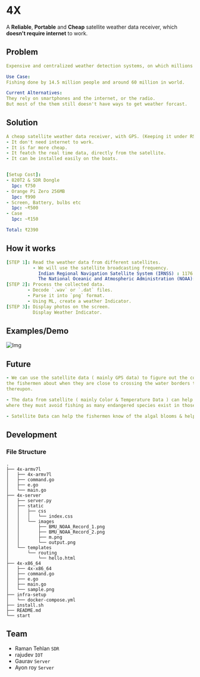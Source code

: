 # 4X

A **Reliable**, **Portable** and **Cheap** satellite weather data receiver, which **doesn't require internet** to work.

## Problem

``` yml
Expensive and centralized weather detection systems, on which millions of people are depend.

Use Case:
Fishing done by 14.5 million people and around 60 million in world.

Current Alternatives:
They rely on smartphones and the internet, or the radio.
But most of the them still doesn't have ways to get weather forcast.
```

## Solution

``` yml
A cheap satellite weather data receiver, with GPS. (Keeping it under RS 4000)
- It don't need internet to work.
- It is far more cheap.
- It featch the real time data, directly from the satellite.
- It can be installed easily on the boats.


[Setup Cost]:
- 820T2 & SDR Dongle
  1pc: ₹750
- Orange Pi Zero 256MB  
  1pc: ₹990
- Screen, Battery, bulbs etc
  1pc: ~₹500
- Case
  1pc: ~₹150

Total: ₹2390
```

## How it works

``` yml
[STEP 1]: Read the weather data from different satellites.
          - We will use the satellite broadcasting frequency.
            Indian Regional Navigation Satellite System (IRNSS) : 1176.45 MHz
            The National Oceanic and Atmospheric Administration (NOAA): 162.550 MHz
[STEP 2]: Process the collected data.
        - Decode `.wav` or `.dat` files.
        - Parse it into `png` format.
        - Using ML, create a weather Indicator.
[STEP 3]: Display photos on the screen.
          Display Weather Indicator.
```

## Examples/Demo

![Img](https://raw.githubusercontent.com/HackBMU/HackBMU2019_4X/master/ss.png)

## Future

``` yml
- We can use the satellite data ( mainly GPS data) to figure out the country water borders and can notify
the fishermen about when they are close to crossing the water borders to avoid the legal consequesnces
thereupon.

- The data from satellite ( mainly Color & Temperature Data ) can help the fishermen to know the spots
where they must avoid fishing as many endangered species exist in those spots.

- Satellite Data can help the fishermen know of the algal blooms & help them plan accordingly .
```

## Development

### File Structure

```
.
├── 4x-armv7l
│   ├── 4x-armv7l
│   ├── command.go
│   ├── e.go
│   └── main.go
├── 4x-server
│   ├── server.py
│   ├── static
│   │   ├── css
│   │   │   └── index.css
│   │   └── images
│   │       ├── BMU_NOAA_Record_1.png
│   │       ├── BMU_NOAA_Record_2.png
│   │       ├── m.png
│   │       └── output.png
│   └── templates
│       └── routing
│           └── hello.html
├── 4x-x86_64
│   ├── 4x-x86_64
│   ├── command.go
│   ├── e.go
│   ├── main.go
│   └── sample.png
├── infra-setup
│   └── docker-compose.yml
├── install.sh
├── README.md
└── start
```



## Team

- Raman Tehlan `SDR`
- rajudev `IOT`
- Gaurav `Server`
- Ayon roy `Server`
